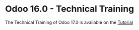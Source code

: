 # Odoo 16.0 - Technical Training

The Technical Training of Odoo 17.0 is available on the
[Tutorial](https://www.odoo.com/documentation/master/developer/howtos/rdtraining.html)
